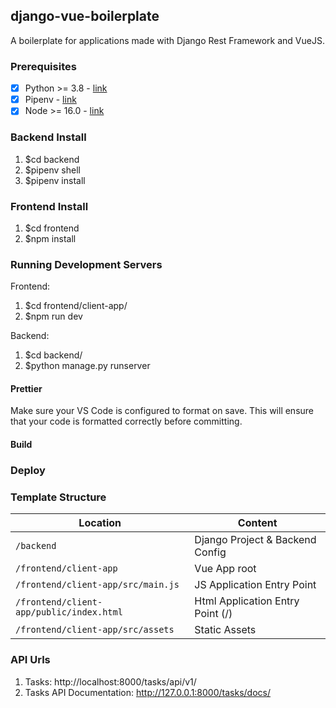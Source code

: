 ## django-vue-boilerplate
A boilerplate for applications made with Django Rest Framework and VueJS.

### Prerequisites
- [X] Python >= 3.8 - [link](https://www.python.org/downloads/)
- [X] Pipenv - [link](https://pipenv.readthedocs.io/en/latest/)
- [X] Node >= 16.0 - [link](https://nodejs.org/en/)

### Backend Install
1. $cd backend
2. $pipenv shell
3. $pipenv install

### Frontend Install
1. $cd frontend
2. $npm install

### Running Development Servers
Frontend:
1. $cd frontend/client-app/
2. $npm run dev

Backend:
1. $cd backend/
2. $python manage.py runserver

#### Prettier
Make sure your VS Code is configured to format on save. This will ensure that your code is formatted correctly before committing.

#### Build

### Deploy

### Template Structure

| Location                                   |  Content                                   |
|--------------------------------------------|--------------------------------------------|
| `/backend`                                 | Django Project & Backend Config            |
| `/frontend/client-app`                     | Vue App root                               |
| `/frontend/client-app/src/main.js`         | JS Application Entry Point                 |
| `/frontend/client-app/public/index.html`   | Html Application Entry Point (/)           |
| `/frontend/client-app/src/assets`          | Static Assets                              |

### API Urls
1. Tasks: http://localhost:8000/tasks/api/v1/
2. Tasks API Documentation: http://127.0.0.1:8000/tasks/docs/
